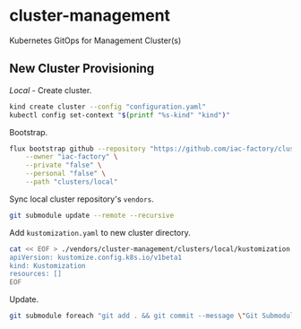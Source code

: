 # cluster-management

Kubernetes GitOps for Management Cluster(s)

## New Cluster Provisioning

*Local* - Create cluster.

```bash
kind create cluster --config "configuration.yaml"
kubectl config set-context "$(printf "%s-kind" "kind")"
```

Bootstrap.
```bash
flux bootstrap github --repository "https://github.com/iac-factory/cluster-management" \
    --owner "iac-factory" \
    --private "false" \
    --personal "false" \
    --path "clusters/local"
```

Sync local cluster repository's `vendors`.
```bash
git submodule update --remote --recursive
```

Add `kustomization.yaml` to new cluster directory.

```bash
cat << EOF > ./vendors/cluster-management/clusters/local/kustomization.yaml
apiVersion: kustomize.config.k8s.io/v1beta1
kind: Kustomization
resources: []
EOF
```

Update.

```bash
git submodule foreach "git add . && git commit --message \"Git Submodule Update(s)\" && git push -u origin HEAD:main" 
```
